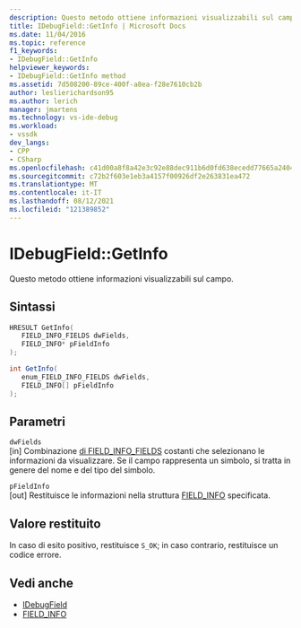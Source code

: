 ```yaml
---
description: Questo metodo ottiene informazioni visualizzabili sul campo.
title: IDebugField::GetInfo | Microsoft Docs
ms.date: 11/04/2016
ms.topic: reference
f1_keywords:
- IDebugField::GetInfo
helpviewer_keywords:
- IDebugField::GetInfo method
ms.assetid: 7d508200-89ce-400f-a8ea-f28e7610cb2b
author: leslierichardson95
ms.author: lerich
manager: jmartens
ms.technology: vs-ide-debug
ms.workload:
- vssdk
dev_langs:
- CPP
- CSharp
ms.openlocfilehash: c41d00a8f8a42e3c92e88dec911b6d0fd638ecedd77665a240475b417da52072
ms.sourcegitcommit: c72b2f603e1eb3a4157f00926df2e263831ea472
ms.translationtype: MT
ms.contentlocale: it-IT
ms.lasthandoff: 08/12/2021
ms.locfileid: "121389852"
---
```

# <a name="idebugfieldgetinfo"></a>IDebugField::GetInfo
Questo metodo ottiene informazioni visualizzabili sul campo.

## <a name="syntax"></a>Sintassi

```cpp
HRESULT GetInfo( 
   FIELD_INFO_FIELDS dwFields,
   FIELD_INFO* pFieldInfo
);
```

```csharp
int GetInfo(
   enum_FIELD_INFO_FIELDS dwFields,
   FIELD_INFO[] pFieldInfo
);
```

## <a name="parameters"></a>Parametri
`dwFields`\
[in] Combinazione [di FIELD_INFO_FIELDS](../../../extensibility/debugger/reference/field-info-fields.md) costanti che selezionano le informazioni da visualizzare. Se il campo rappresenta un simbolo, si tratta in genere del nome e del tipo del simbolo.

`pFieldInfo`\
[out] Restituisce le informazioni nella struttura [FIELD_INFO](../../../extensibility/debugger/reference/field-info.md) specificata.

## <a name="return-value"></a>Valore restituito
 In caso di esito positivo, restituisce `S_OK`; in caso contrario, restituisce un codice errore.

## <a name="see-also"></a>Vedi anche
- [IDebugField](../../../extensibility/debugger/reference/idebugfield.md)
- [FIELD_INFO](../../../extensibility/debugger/reference/field-info.md)
